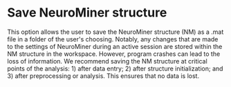 # Save NeuroMiner structure
This option allows the user to save the NeuroMiner structure (NM) as a .mat file in a folder of the user's choosing. Notably, any changes that are made to the settings of NeuroMiner during an active session are stored within the NM structure in the workspace. However, program crashes can lead to the loss of information. We recommend saving the NM structure at critical points of the analysis: 1) after data entry; 2) after structure initialization; and 3) after preprocessing or analysis. This ensures that no data is lost.
